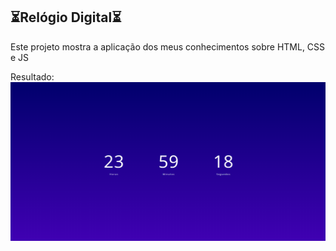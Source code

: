 ## ⏳Relógio Digital⏳

Este projeto mostra a aplicação dos meus conhecimentos sobre HTML, CSS e JS

 Resultado: <img src="./assets/img/Resultado.png">